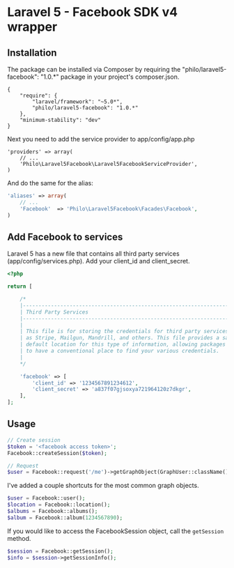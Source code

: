 Laravel 5 - Facebook SDK v4 wrapper
===============


## Installation
The package can be installed via Composer by requiring the "philo/laravel5-facebook": "1.0.*" package in your project's composer.json.

```
{
    "require": {
        "laravel/framework": "~5.0*",
        "philo/laravel5-facebook": "1.0.*"
    },
    "minimum-stability": "dev"
}
```

Next you need to add the service provider to app/config/app.php

```
'providers' => array(
    // ...
    'Philo\Laravel5Facebook\Laravel5FacebookServiceProvider',
)
```

And do the same for the alias:

```php
'aliases' => array(
	// ...
	'Facebook'  => 'Philo\Laravel5Facebook\Facades\Facebook',
)
```

## Add Facebook to services

Laravel 5 has a new file that contains all third party services (app/config/services.php).
Add your client_id and client_secret.

```php
<?php

return [

	/*
	|--------------------------------------------------------------------------
	| Third Party Services
	|--------------------------------------------------------------------------
	|
	| This file is for storing the credentials for third party services such
	| as Stripe, Mailgun, Mandrill, and others. This file provides a sane
	| default location for this type of information, allowing packages
	| to have a conventional place to find your various credentials.
	|
	*/

	'facebook' => [
		'client_id' => '1234567891234612',
		'client_secret' => 'a837f07gjsoxya721964120z7dkgr',
	],
];
```

## Usage

```php
// Create session
$token = '<facebook access token>';
Facebook::createSession($token);

// Request
$user = Facebook::request('/me')->getGraphObject(GraphUser::className());
```

I've added a couple shortcuts for the most common graph objects.

```php
$user = Facebook::user();
$location = Facebook::location();
$albums = Facebook::albums();
$album = Facebook::album(1234567890);
```

If you would like to access the FacebookSession object, call the `getSession` method.

```php
$session = Facebook::getSession();
$info = $session->getSessionInfo();
```
